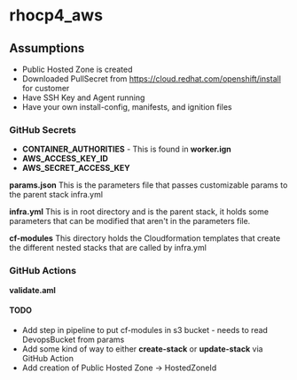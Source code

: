 # rhocp4_aws
## Assumptions
* Public Hosted Zone is created
* Downloaded PullSecret from https://cloud.redhat.com/openshift/install for customer
* Have SSH Key and Agent running
* Have your own install-config, manifests, and ignition files

### GitHub Secrets
* **CONTAINER_AUTHORITIES** - This is found in __worker.ign__
* **AWS_ACCESS_KEY_ID**
* **AWS_SECRET_ACCESS_KEY**

**params.json**
This is the parameters file that passes customizable params to the parent stack infra.yml

**infra.yml**
This is in root directory and is the parent stack, it holds some parameters that can be modified that aren't in the parameters file.

**cf-modules**
This directory holds the Cloudformation templates that create the different nested stacks that are called by infra.yml


### GitHub Actions
**validate.aml**


#### TODO
* Add step in pipeline to put cf-modules in s3 bucket - needs to read DevopsBucket from params
* Add some kind of way to either __create-stack__ or __update-stack__ via GitHub Action
* Add creation of Public Hosted Zone -> HostedZoneId 